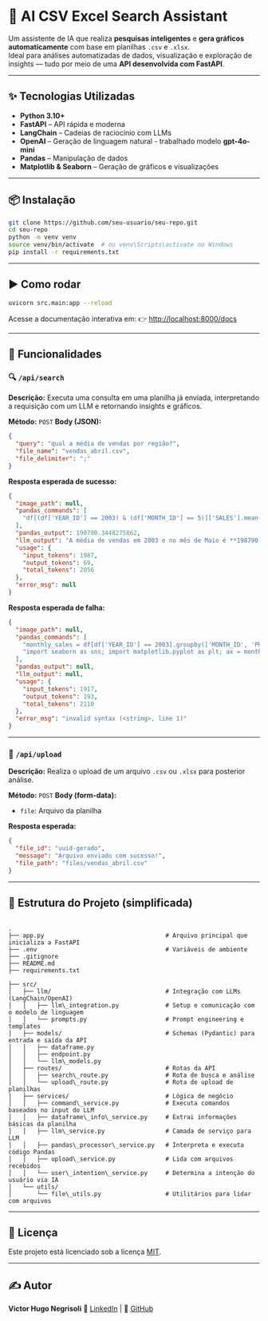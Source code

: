 # 🤖 AI CSV Excel Search Assistant

Um assistente de IA que realiza **pesquisas inteligentes** e **gera gráficos automaticamente** com base em planilhas `.csv` e `.xlsx`.  
Ideal para análises automatizadas de dados, visualização e exploração de insights — tudo por meio de uma **API desenvolvida com FastAPI**.

---

## ✨ Tecnologias Utilizadas

- **Python 3.10+**
- **FastAPI** – API rápida e moderna
- **LangChain** – Cadeias de raciocínio com LLMs
- **OpenAI** – Geração de linguagem natural - trabalhado modelo **gpt-4o-mini**
- **Pandas** – Manipulação de dados
- **Matplotlib & Seaborn** – Geração de gráficos e visualizações

---

## 📦 Instalação

```bash
git clone https://github.com/seu-usuario/seu-repo.git
cd seu-repo
python -m venv venv
source venv/bin/activate  # ou venv\Scripts\activate no Windows
pip install -r requirements.txt
````

---

## ▶️ Como rodar

```bash
uvicorn src.main:app --reload
```

Acesse a documentação interativa em:
👉 [http://localhost:8000/docs](http://localhost:8000/docs)

---

## 🧠 Funcionalidades

### 🔍 `/api/search`

**Descrição:**
Executa uma consulta em uma planilha já enviada, interpretando a requisição com um LLM e retornando insights e gráficos.

**Método:** `POST`
**Body (JSON):**

```json
{
  "query": "qual a média de vendas por região?",
  "file_name": "vendas_abril.csv",
  "file_delimiter": ";"
}
```

**Resposta esperada de sucesso:**

```json
{
  "image_path": null,
  "pandas_commands": [
    "df[(df['YEAR_ID'] == 2003) & (df['MONTH_ID'] == 5)]['SALES'].mean()"
  ],
  "pandas_output": 198790.3448275862,
  "llm_output": "A média de vendas em 2003 e no mês de Maio é **198790.34**.",
  "usage": {
    "input_tokens": 1987,
    "output_tokens": 69,
    "total_tokens": 2056
  },
  "error_msg": null
}
```

**Resposta esperada de falha:**

```json
{
  "image_path": null,
  "pandas_commands": [
    "monthly_sales = df[df['YEAR_ID'] == 2003].groupby(['MONTH_ID', 'PRODUCTLINE'])['SALES'].mean().unstack()",
    "import seaborn as sns; import matplotlib.pyplot as plt; ax = monthly_sales.plot(kind='bar', figsize=(12, 6)); ax.set_title('Média de Vendas por Mês e Produto em 2003'); ax.set_xlabel('Mês'); ax.set_ylabel('Média de Vendas'); for p in ax.patches: ax.annotate(round(p.get_height(), 2), (p.get_x() + p.get_width() / 2., p.get_height()), ha='center', va='bottom'); plt.savefig('files/plots/c14f9957-df44-4531-b1dc-2c96c174efae.png')"
  ],
  "pandas_output": null,
  "llm_output": null,
  "usage": {
    "input_tokens": 1917,
    "output_tokens": 193,
    "total_tokens": 2110
  },
  "error_msg": "invalid syntax (<string>, line 1)"
}
```

---

### 📁 `/api/upload`

**Descrição:**
Realiza o upload de um arquivo `.csv` ou `.xlsx` para posterior análise.

**Método:** `POST`
**Body (form-data):**

* `file`: Arquivo da planilha

**Resposta esperada:**

```json
{
  "file_id": "uuid-gerado",
  "message": "Arquivo enviado com sucesso!",
  "file_path": "files/vendas_abril.csv"
}
```

---

## 📂 Estrutura do Projeto (simplificada)

```

.
├── app.py                                  # Arquivo principal que inicializa a FastAPI
├── .env                                    # Variáveis de ambiente
├── .gitignore
├── README.md
├── requirements.txt

├── src/
│   ├── llm/                                # Integração com LLMs (LangChain/OpenAI)
│   │   ├── llm\_integration.py             # Setup e comunicação com o modelo de linguagem
│   │   └── prompts.py                      # Prompt engineering e templates
│   ├── models/                             # Schemas (Pydantic) para entrada e saída da API
│   │   ├── dataframe.py
│   │   ├── endpoint.py
│   │   └── llm\_models.py
│   ├── routes/                             # Rotas da API
│   │   ├── search\_route.py                # Rota de busca e análise
│   │   └── upload\_route.py                # Rota de upload de planilhas
│   ├── services/                           # Lógica de negócio
│   │   ├── command\_service.py             # Executa comandos baseados no input do LLM
│   │   ├── dataframe\_info\_service.py     # Extrai informações básicas da planilha
│   │   ├── llm\_service.py                 # Camada de serviço para LLM
│   │   ├── pandas\_processor\_service.py   # Interpreta e executa código Pandas
│   │   ├── upload\_service.py              # Lida com arquivos recebidos
│   │   └── user\_intention\_service.py     # Determina a intenção do usuário via IA
│   └── utils/
│       └── file\_utils.py                  # Utilitários para lidar com arquivos

```

---

## 📄 Licença

Este projeto está licenciado sob a licença [MIT](LICENSE).

---

## ✍️ Autor

**Victor Hugo Negrisoli**
🔗 [LinkedIn](https://www.linkedin.com/in/victorhugonegrisoli/) | 🐙 [GitHub](https://github.com/vhnegrisoli/)